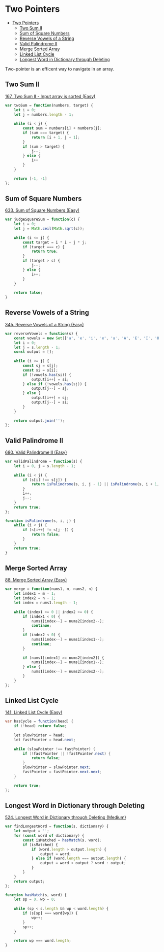 # Two Pointers
<!-- GFM-TOC -->
* [Two Pointers](#leetcode-题解---双指针)
    * [Two Sum II](#two-sum-ii)
    * [Sum of Square Numbers](#Sum-of-Square-Numbers)
    * [Reverse Vowels of a String](#Reverse-Vowels-of-a-String)
    * [Valid Palindrome II](#Valid-Palindrome-II)
    * [Merge Sorted Array](#Merge-Sorted-Array)
    * [Linked List Cycle](#Linked-List-Cycle)
    * [Longest Word in Dictionary through Deleting](#Longest-Word-in-Dictionary-through-Deleting)
<!-- GFM-TOC -->

Two-pointer is an efficent way to navigate in an array.
## Two Sum II

[167\. Two Sum II - Input array is sorted (Easy)](https://leetcode.com/problems/two-sum-ii-input-array-is-sorted/description/)

```javascript
var twoSum = function(numbers, target) {
    let i = 0;
    let j = numbers.length - 1;
    
    while (i < j) {
        const sum = numbers[i] + numbers[j];
        if (sum === target) {
            return [i + 1, j + 1];
        }
        if (sum > target) {
            j--;
        } else {
            i++
        }
    }
    
    return [-1, -1]
};
```

## Sum of Square Numbers

[633\. Sum of Square Numbers (Easy)](https://leetcode.com/problems/sum-of-square-numbers/description/)

```javascript
var judgeSquareSum = function(c) {
    let i = 0;
    let j = Math.ceil(Math.sqrt(c));
 
    while (i <= j) {
        const target = i * i + j * j;
        if (target === c) {
            return true;
        }
        if (target > c) {
            j--;
        } else {
            i++;
        }
    }
    
    return false;
}
```

## Reverse Vowels of a String

[345\. Reverse Vowels of a String (Easy)](https://leetcode.com/problems/reverse-vowels-of-a-string/description/)

```javascript
var reverseVowels = function(s) {
    const vowels = new Set(['a', 'e', 'i', 'o', 'u', 'A', 'E', 'I', 'O', 'U']);
    let i = 0;
    let j = s.length - 1;
    const output = [];
    
    while (i <= j) {
        const sj = s[j];
        const si = s[i];
        if (!vowels.has(si)) {
            output[i++] = si;
        } else if (!vowels.has(sj)) {
            output[j--] = sj;
        } else {
            output[i++] = sj;
            output[j--] = si;
        }
    }
    
    return output.join('');
};
```

## Valid Palindrome II

[680\. Valid Palindrome II (Easy)](https://leetcode.com/problems/valid-palindrome-ii/description/)

```javascript
var validPalindrome = function(s) {
    let i = 0, j = s.length - 1;
    
    while (i < j) {
        if (s[i] !== s[j]) {
            return isPalindrome(s, i, j - 1) || isPalindrome(s, i + 1, j);
        }
        i++;
        j--;
    }
    return true;
};

function isPalindrome(s, i, j) {
    while (i < j) {
        if (s[i++] != s[j--]) {
            return false;
        }
    }
    return true;
}
```

## Merge Sorted Array

[88\. Merge Sorted Array (Easy)](https://leetcode.com/problems/merge-sorted-array/description/)

```javascript
var merge = function(nums1, m, nums2, n) {
    let index1 = m - 1;
    let index2 = n - 1;
    let index = nums1.length - 1;
    
    while (index1 >= 0 || index2 >= 0) {
        if (index1 < 0) {
            nums1[index--] = nums2[index2--];
            continue;
        }
        if (index2 < 0) {
            nums1[index--] = nums1[index1--];
            continue;
        }
        
        if (nums1[index1] >= nums2[index2]) {
            nums1[index--] = nums1[index1--];
        } else {
            nums1[index--] = nums2[index2--];
        }
    }
};
```

## Linked List Cycle

[141\. Linked List Cycle (Easy)](https://leetcode.com/problems/linked-list-cycle/description/)

```java
var hasCycle = function(head) {
    if (!head) return false;
    
    let slowPointer = head;
    let fastPointer = head.next;
    
    while (slowPointer !== fastPointer) {
        if (!fastPointer || !fastPointer.next) {
            return false;
        }
        slowPointer = slowPointer.next;
        fastPointer = fastPointer.next.next;
    }
    
    return true;
};
```

## Longest Word in Dictionary through Deleting

[524\. Longest Word in Dictionary through Deleting (Medium)](https://leetcode.com/problems/longest-word-in-dictionary-through-deleting/description/)

```javascript
var findLongestWord = function(s, dictionary) {
    let output = '';
    for (const word of dictionary) {
        const isMatched = hasMatch(s, word);
        if (isMatched) {
            if (word.length > output.length) {
                output = word;
            } else if (word.length === output.length) {
                output = word < output ? word : output;
            }
        }
    }
    return output;
};

function hasMatch(s, word) {
    let sp = 0, wp = 0;
    
    while (sp < s.length && wp < word.length) {
        if (s[sp] === word[wp]) {
            wp++;
        }
        sp++;
    }
    
    return wp === word.length;
}
```
